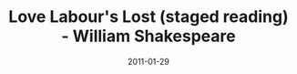 ---
layout: production
title: Love Labour's Lost (staged reading) - William Shakespeare
date: 2011-01-29
dates_string: January 29, 2011
location: Titzal Café

synopsis: The King of Navarre and three of his companions vow to avoid the company of women in order to pursue intense studies only to be interrupted by the Princess of France and her lovely companions.  A comedy ensues in this modern hipster urban environment.

production:
  - name: Ben Aldred
    title: Director

cast:
- actor: Julia Kessler
  role: Princess
  actor_bio_url: /company/julia_kessler
- actor: Jared McDaris
  role: Don Armando
- actor: Kelly Lynn Hogan
  role: Maria
- actor: Kate Suffern
  role: Rosaline
- actor: Kristie Forsch
  role: Jacquenetta
- actor: Lane Flores
  role: Moth/Boyet
- actor: Richard Alpert
  role: Holofernes
- actor: Ryan Simmons
  role: George Seacoa
- actor: Eli Branson
  role: Berown
- actor: Gary Henderson
  role: Longaville
- actor: Greg Pragel
  role: Costard

images:
  - url: /assets/images/LoveLaboursLost_3_ladies.jpg
  - url: /assets/images/Lovelabourslost_3guys.jpg
  - url: /assets/images/Lovelabourslost_3ladies_cucumber.jpg
  - url: /assets/images/LoveLaboursLost_Jared_costume.jpg
  - url: /assets/images/Lovelabourslost_Gary.jpg
---